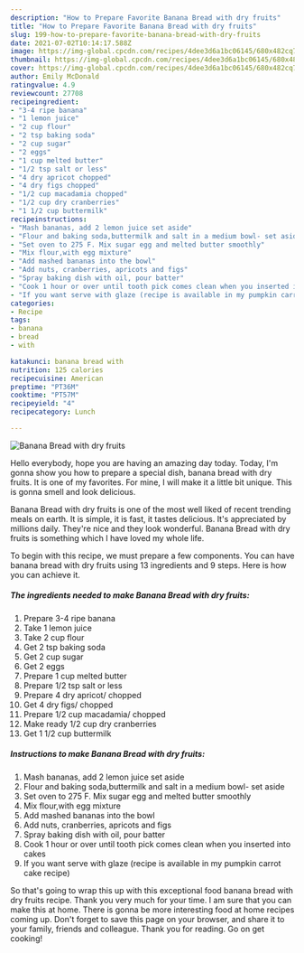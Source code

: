 ```yaml
---
description: "How to Prepare Favorite Banana Bread with dry fruits"
title: "How to Prepare Favorite Banana Bread with dry fruits"
slug: 199-how-to-prepare-favorite-banana-bread-with-dry-fruits
date: 2021-07-02T10:14:17.588Z
image: https://img-global.cpcdn.com/recipes/4dee3d6a1bc06145/680x482cq70/banana-bread-with-dry-fruits-recipe-main-photo.jpg
thumbnail: https://img-global.cpcdn.com/recipes/4dee3d6a1bc06145/680x482cq70/banana-bread-with-dry-fruits-recipe-main-photo.jpg
cover: https://img-global.cpcdn.com/recipes/4dee3d6a1bc06145/680x482cq70/banana-bread-with-dry-fruits-recipe-main-photo.jpg
author: Emily McDonald
ratingvalue: 4.9
reviewcount: 27708
recipeingredient:
- "3-4 ripe banana"
- "1 lemon juice"
- "2 cup flour"
- "2 tsp baking soda"
- "2 cup sugar"
- "2 eggs"
- "1 cup melted butter"
- "1/2 tsp salt or less"
- "4 dry apricot chopped"
- "4 dry figs chopped"
- "1/2 cup macadamia chopped"
- "1/2 cup dry cranberries"
- "1 1/2 cup buttermilk"
recipeinstructions:
- "Mash bananas, add 2 lemon juice set aside"
- "Flour and baking soda,buttermilk and salt in a medium bowl- set aside"
- "Set oven to 275 F. Mix sugar egg and melted butter smoothly"
- "Mix flour,with egg mixture"
- "Add mashed bananas into the bowl"
- "Add nuts, cranberries, apricots and figs"
- "Spray baking dish with oil, pour batter"
- "Cook 1 hour or over until tooth pick comes clean when you inserted into cakes"
- "If you want serve with glaze (recipe is available in my pumpkin carrot cake recipe)"
categories:
- Recipe
tags:
- banana
- bread
- with

katakunci: banana bread with 
nutrition: 125 calories
recipecuisine: American
preptime: "PT36M"
cooktime: "PT57M"
recipeyield: "4"
recipecategory: Lunch

---
```



![Banana Bread with dry fruits](https://img-global.cpcdn.com/recipes/4dee3d6a1bc06145/680x482cq70/banana-bread-with-dry-fruits-recipe-main-photo.jpg)

Hello everybody, hope you are having an amazing day today. Today, I'm gonna show you how to prepare a special dish, banana bread with dry fruits. It is one of my favorites. For mine, I will make it a little bit unique. This is gonna smell and look delicious.

Banana Bread with dry fruits is one of the most well liked of recent trending meals on earth. It is simple, it is fast, it tastes delicious. It's appreciated by millions daily. They're nice and they look wonderful. Banana Bread with dry fruits is something which I have loved my whole life.




To begin with this recipe, we must prepare a few components. You can have banana bread with dry fruits using 13 ingredients and 9 steps. Here is how you can achieve it.

<!--inarticleads1-->

##### The ingredients needed to make Banana Bread with dry fruits:

1. Prepare 3-4 ripe banana
1. Take 1 lemon juice
1. Take 2 cup flour
1. Get 2 tsp baking soda
1. Get 2 cup sugar
1. Get 2 eggs
1. Prepare 1 cup melted butter
1. Prepare 1/2 tsp salt or less
1. Prepare 4 dry apricot/ chopped
1. Get 4 dry figs/ chopped
1. Prepare 1/2 cup macadamia/ chopped
1. Make ready 1/2 cup dry cranberries
1. Get 1 1/2 cup buttermilk




<!--inarticleads2-->

##### Instructions to make Banana Bread with dry fruits:

1. Mash bananas, add 2 lemon juice set aside
1. Flour and baking soda,buttermilk and salt in a medium bowl- set aside
1. Set oven to 275 F. Mix sugar egg and melted butter smoothly
1. Mix flour,with egg mixture
1. Add mashed bananas into the bowl
1. Add nuts, cranberries, apricots and figs
1. Spray baking dish with oil, pour batter
1. Cook 1 hour or over until tooth pick comes clean when you inserted into cakes
1. If you want serve with glaze (recipe is available in my pumpkin carrot cake recipe)




So that's going to wrap this up with this exceptional food banana bread with dry fruits recipe. Thank you very much for your time. I am sure that you can make this at home. There is gonna be more interesting food at home recipes coming up. Don't forget to save this page on your browser, and share it to your family, friends and colleague. Thank you for reading. Go on get cooking!
